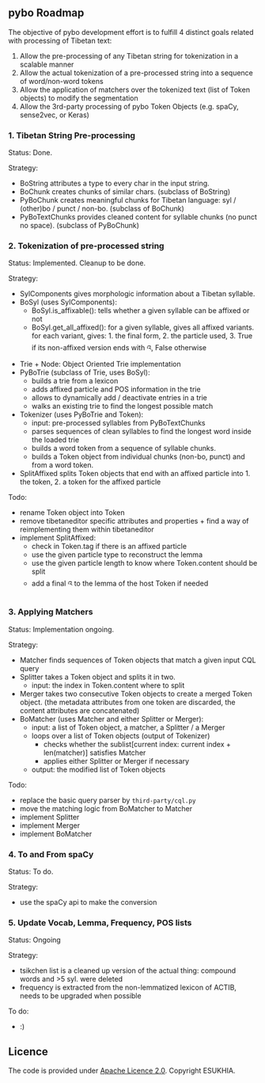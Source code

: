 ## pybo Roadmap

The objective of pybo development effort is to fulfill 4 distinct goals related with processing of Tibetan text: 

 1. Allow the pre-processing of any Tibetan string for tokenization in a scalable manner
 2. Allow the actual tokenization of a pre-processed string into a sequence of word/non-word tokens
 3. Allow the application of matchers over the tokenized text (list of Token objects) to modify the segmentation
 4. Allow the 3rd-party processing of pybo Token Objects (e.g. spaCy, sense2vec, or Keras)
 
### 1. Tibetan String Pre-processing

Status: Done.

Strategy:
 - BoString attributes a type to every char in the input string.
 - BoChunk creates chunks of similar chars. (subclass of BoString)
 - PyBoChunk creates meaningful chunks for Tibetan language: syl / (other)bo / punct / non-bo. (subclass of BoChunk)
 - PyBoTextChunks provides cleaned content for syllable chunks (no punct no space). (subclass of PyBoChunk) 

### 2. Tokenization of pre-processed string 

Status: Implemented. Cleanup to be done.

Strategy:

 - SylComponents gives morphologic information about a Tibetan syllable.
 - BoSyl (uses SylComponents):
     - BoSyl.is_affixable(): tells whether a given syllable can be affixed or not
     - BoSyl.get_all_affixed(): for a given syllable, gives all affixed variants. 
        for each variant, gives: 1. the final form, 2. the particle used, 3. True if its non-affixed version ends with འ, False otherwise
 - Trie + Node: Object Oriented Trie implementation
 - PyBoTrie (subclass of Trie, uses BoSyl):
     - builds a trie from a lexicon 
     - adds affixed particle and POS information in the trie
     - allows to dynamically add / deactivate entries in a trie
     - walks an existing trie to find the longest possible match
 - Tokenizer (uses PyBoTrie and Token):
     - input: pre-processed syllables from PyBoTextChunks
     - parses sequences of clean syllables to find the longest word inside the loaded trie
     - builds a word token from a sequence of syllable chunks.
     - builds a Token object from individual chunks (non-bo, punct) and from a word token.
 - SplitAffixed splits Token objects that end with an affixed particle into 1. the token, 2. a token for the affixed particle   

Todo:

 - rename Token object into Token
 - remove tibetaneditor specific attributes and properties + find a way of reimplementing them within tibetaneditor
 - implement SplitAffixed:
     - check in Token.tag if there is an affixed particle
     - use the given particle type to reconstruct the lemma
     - use the given particle length to know where Token.content should be split
     - add a final འ to the lemma of the host Token if needed

### 3. Applying Matchers

Status: Implementation ongoing.

Strategy:

 - Matcher finds sequences of Token objects that match a given input CQL query
 - Splitter takes a Token object and splits it in two.
     - input: the index in Token.content where to split
 - Merger takes two consecutive Token objects to create a merged Token object.
    (the metadata attributes from one token are discarded, the content attributes are concatenated)
 - BoMatcher (uses Matcher and either Splitter or Merger):
     - input: a list of Token object, a matcher, a Splitter / a Merger
     - loops over a list of Token objects (output of Tokenizer)
         - checks whether the sublist[current index: current index + len(matcher)] satisfies Matcher
         - applies either Splitter or Merger if necessary
     - output: the modified list of Token objects

Todo:

 - replace the basic query parser by `third-party/cql.py`
 - move the matching logic from BoMatcher to Matcher
 - implement Splitter
 - implement Merger
 - implement BoMatcher

### 4. To and From spaCy

Status: To do.

Strategy:

 - use the spaCy api to make the conversion

### 5. Update Vocab, Lemma, Frequency, POS lists

Status: Ongoing

Strategy:

- tsikchen list is a cleaned up version of the actual thing: compound words and >5 syl. were deleted
- frequency is extracted from the non-lemmatized lexicon of ACTIB, needs to be upgraded when possible

To do:

- :)





## Licence

The code is provided under [Apache Licence 2.0](LICENSE). Copyright ESUKHIA.
